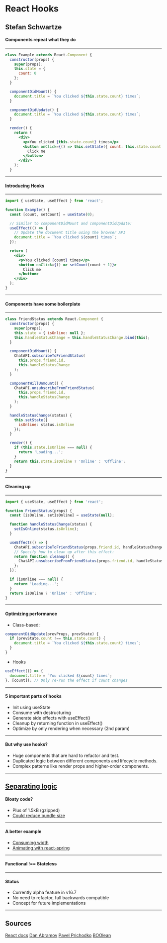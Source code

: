 # React Hooks

Stefan Schwartze
---

#### Components repeat what they do
----

```jsx
class Example extends React.Component {
  constructor(props) {
    super(props);
    this.state = {
      count: 0
    };
  }

  componentDidMount() {
    document.title = `You clicked ${this.state.count} times`;
  }

  componentDidUpdate() {
    document.title = `You clicked ${this.state.count} times`;
  }

  render() {
    return (
      <div>
        <p>You clicked {this.state.count} times</p>
        <button onClick={() => this.setState({ count: this.state.count + 1 })}>
          Click me
        </button>
      </div>
    );
  }
```
<!-- .element: class="stretch" -->
----

#### Introducing Hooks
----

```jsx
import { useState, useEffect } from 'react';

function Example() {
  const [count, setCount] = useState(0);

  // Similar to componentDidMount and componentDidUpdate:
  useEffect(() => {
    // Update the document title using the browser API
    document.title = `You clicked ${count} times`;
  });

  return (
    <div>
      <p>You clicked {count} times</p>
      <button onClick={() => setCount(count + 1)}>
        Click me
      </button>
    </div>
  );
}
```
<!-- .element: class="stretch" -->
----


#### Components have some boilerplate
----
```jsx
class FriendStatus extends React.Component {
  constructor(props) {
    super(props);
    this.state = { isOnline: null };
    this.handleStatusChange = this.handleStatusChange.bind(this);
  }

  componentDidMount() {
    ChatAPI.subscribeToFriendStatus(
      this.props.friend.id,
      this.handleStatusChange
    );
  }

  componentWillUnmount() {
    ChatAPI.unsubscribeFromFriendStatus(
      this.props.friend.id,
      this.handleStatusChange
    );
  }

  handleStatusChange(status) {
    this.setState({
      isOnline: status.isOnline
    });
  }

  render() {
    if (this.state.isOnline === null) {
      return 'Loading...';
    }
    return this.state.isOnline ? 'Online' : 'Offline';
  }
}
```
<!-- .element: class="stretch" -->
---

#### Cleaning up
----
```jsx
import { useState, useEffect } from 'react';

function FriendStatus(props) {
  const [isOnline, setIsOnline] = useState(null);

  function handleStatusChange(status) {
    setIsOnline(status.isOnline);
  }

  useEffect(() => {
    ChatAPI.subscribeToFriendStatus(props.friend.id, handleStatusChange);
    // Specify how to clean up after this effect:
    return function cleanup() {
      ChatAPI.unsubscribeFromFriendStatus(props.friend.id, handleStatusChange);
    };
  });

  if (isOnline === null) {
    return 'Loading...';
  }
  return isOnline ? 'Online' : 'Offline';
}
```
<!-- .element: class="stretch" -->
---

#### Optimizing performance
* Class-based:
```jsx
componentDidUpdate(prevProps, prevState) {
  if (prevState.count !== this.state.count) {
    document.title = `You clicked ${this.state.count} times`;
  }
}
```

* Hooks
```jsx
useEffect(() => {
  document.title = `You clicked ${count} times`;
}, [count]); // Only re-run the effect if count changes
```
---

#### 5 important parts of hooks
* Init using useState<!-- .element: class="fragment" -->
* Consume with destructuring<!-- .element: class="fragment" -->
* Generate side effects with useEffect()<!-- .element: class="fragment" -->
* Cleanup by returning function in useEffect()<!-- .element: class="fragment" -->
* Optimize by only rendering when necessary (2nd param)<!-- .element: class="fragment" -->
---

#### But why use hooks?
* Huge components that are hard to refactor and test.<!-- .element: class="fragment" -->
* Duplicated logic between different components and lifecycle methods.<!-- .element: class="fragment" -->
* Complex patterns like render props and higher-order components.<!-- .element: class="fragment" -->
---

[Separating logic](https://video.twimg.com/tweet_video/DqsCilOU0AAoS7P.mp4)
---

#### Bloaty code?
* Plus of 1.5kB (gzipped)<!-- .element: class="fragment" -->
* [Could reduce bundle size](https://twitter.com/jamiebuilds/status/1056015484364087297?ref_src=twsrc%5Etfw%7Ctwcamp%5Etweetembed%7Ctwterm%5E1056015484364087297&ref_url=https%3A%2F%2Fmedium.com%2Fmedia%2F40e914f1af8557ee7ecb3709b2be1ebc%3FpostId%3Dfdbde8803889)<!-- .element: class="fragment" -->
----

#### A better example
* [Consuming width](https://codesandbox.io/s/lrrnlwrpkz)
* [Animating with react-spring](https://codesandbox.io/s/ppxnl191zx)
---

#### Functional !== ~~Stateless~~
---

#### Status
* Currently alpha feature in v16.7<!-- .element: class="fragment" -->
* No need to refactor, full backwards compatible<!-- .element: class="fragment" -->
* Concept for future implementations<!-- .element: class="fragment" -->
---

## Sources

[React docs](https://reactjs.org/docs)
[Dan Abramov](https://medium.com/@dan_abramov/making-sense-of-react-hooks-fdbde8803889)
[Pavel Prichodko](https://twitter.com/prchdk/status/1056960391543062528)
[BOOlean](https://twitter.com/jamiebuilds/status/1056015484364087297?ref_src=twsrc%5Etfw%7Ctwcamp%5Etweetembed%7Ctwterm%5E1056015484364087297&ref_url=https%3A%2F%2Fmedium.com%2Fmedia%2F40e914f1af8557ee7ecb3709b2be1ebc%3FpostId%3Dfdbde8803889)
